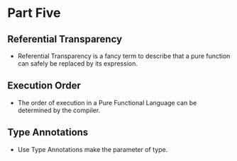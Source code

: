 # Part Five
## Referential Transparency
* Referential Transparency is a fancy term to describe that a pure function can safely be replaced by its expression.

## Execution Order
* The order of execution in a Pure Functional Language can be determined by the compiler.

## Type Annotations
* Use Type Annotations make the parameter of type.
